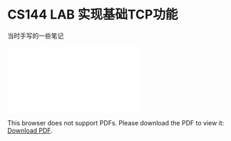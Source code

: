 # CS144 LAB 实现基础TCP功能
当时手写的一些笔记

<object data="/md/lab/cs144.pdf" type="application/pdf" width="1200px" height="2000px">
    <embed src="/md/lab/cs144.pdf">
        <p>This browser does not support PDFs. Please download the PDF to view it: <a href="/md/lab/cs144.pdf">Download PDF</a>.</p>
    </embed>
</object>

